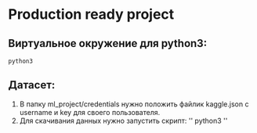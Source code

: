 # Production ready project

## Виртуальное окружение для python3:
```
python3 
```


## Датасет:
<ol>
    <li>
        В папку ml_project/credentials нужно положить файлик kaggle.json c username и key для своего пользователя.
    </li>
    <li>
        Для скачивания данных нужно запустить скрипт:
        ''
        python3 
        ''
    </li>
</ol>